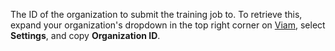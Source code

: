 The ID of the organization to submit the training job to.
To retrieve this, expand your organization's dropdown in the top right corner on [Viam](https://app.viam.com/), select **Settings**, and copy **Organization ID**.
